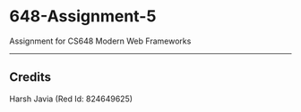 # 648-Assignment-5
Assignment for CS648 Modern Web Frameworks

---

## Credits
Harsh Javia (Red Id: 824649625)